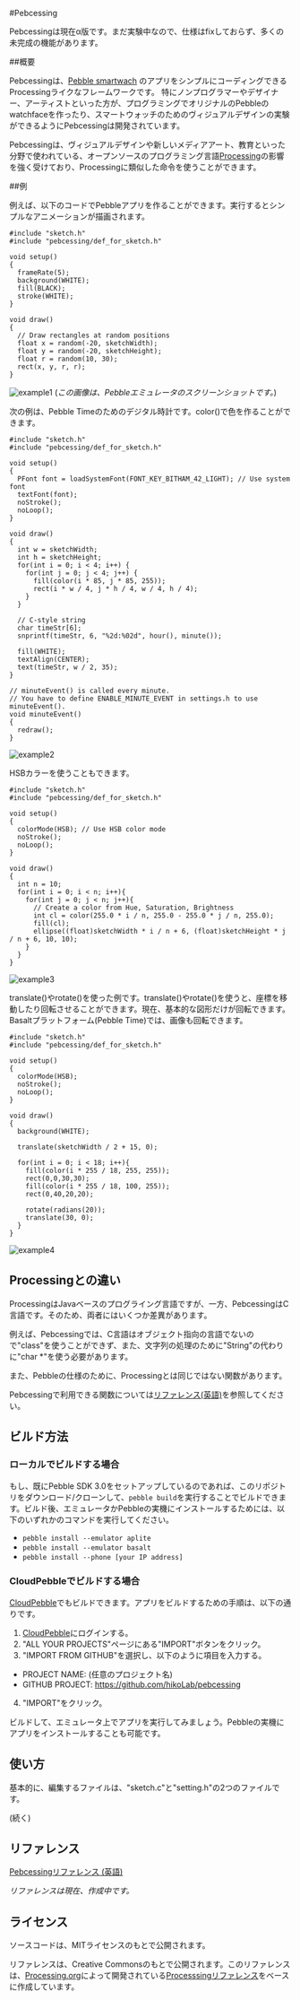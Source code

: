 #Pebcessing

Pebcessingは現在α版です。まだ実験中なので、仕様はfixしておらず、多くの未完成の機能があります。

##概要

Pebcessingは、[Pebble smartwach](https://getpebble.com/ "Pebble") のアプリをシンプルにコーディングできるProcessingライクなフレームワークです。
特にノンプログラマーやデザイナー、アーティストといった方が、プログラミングでオリジナルのPebbleのwatchfaceを作ったり、スマートウォッチのためのヴィジュアルデザインの実験ができるようにPebcessingは開発されています。

Pebcessingは、ヴィジュアルデザインや新しいメディアアート、教育といった分野で使われている、オープンソースのプログラミング言語[Processing](https://processing.org/ "Processing")の影響を強く受けており、Processingに類似した命令を使うことができます。


##例

例えば、以下のコードでPebbleアプリを作ることができます。実行するとシンプルなアニメーションが描画されます。

```Processing
#include "sketch.h"
#include "pebcessing/def_for_sketch.h"

void setup()
{
  frameRate(5);
  background(WHITE);
  fill(BLACK);
  stroke(WHITE);
}

void draw()
{
  // Draw rectangles at random positions
  float x = random(-20, sketchWidth);
  float y = random(-20, sketchHeight);
  float r = random(10, 30);
  rect(x, y, r, r);
}
```
![example1](https://raw.githubusercontent.com/hikoLab/pebcessing/images/images/screenshot_random_rect.png) (*この画像は、Pebbleエミュレータのスクリーンショットです。*)

次の例は、Pebble Timeのためのデジタル時計です。color()で色を作ることができます。

```Processing
#include "sketch.h"
#include "pebcessing/def_for_sketch.h"

void setup()
{
  PFont font = loadSystemFont(FONT_KEY_BITHAM_42_LIGHT); // Use system font
  textFont(font);
  noStroke();
  noLoop();
}

void draw()
{
  int w = sketchWidth;
  int h = sketchHeight;
  for(int i = 0; i < 4; i++) {
    for(int j = 0; j < 4; j++) {
      fill(color(i * 85, j * 85, 255));
      rect(i * w / 4, j * h / 4, w / 4, h / 4);
    }
  }

  // C-style string
  char timeStr[6];
  snprintf(timeStr, 6, "%2d:%02d", hour(), minute());

  fill(WHITE);
  textAlign(CENTER);
  text(timeStr, w / 2, 35);
}

// minuteEvent() is called every minute.
// You have to define ENABLE_MINUTE_EVENT in settings.h to use minuteEvent().
void minuteEvent()
{
  redraw();
}
```
![example2](https://github.com/hikoLab/pebcessing/blob/images/images/screenshot_digital_watch.png)

HSBカラーを使うこともできます。

```Processing
#include "sketch.h"
#include "pebcessing/def_for_sketch.h"

void setup()
{
  colorMode(HSB); // Use HSB color mode
  noStroke();
  noLoop();
}

void draw()
{
  int n = 10;
  for(int i = 0; i < n; i++){
    for(int j = 0; j < n; j++){
      // Create a color from Hue, Saturation, Brightness
      int cl = color(255.0 * i / n, 255.0 - 255.0 * j / n, 255.0); 
      fill(cl);
      ellipse((float)sketchWidth * i / n + 6, (float)sketchHeight * j / n + 6, 10, 10);
    }
  }
}
```
![example3](https://github.com/hikoLab/pebcessing/blob/images/images/screenshot_hsb_ex.png)

translate()やrotate()を使った例です。translate()やrotate()を使うと、座標を移動したり回転させることができます。現在、基本的な図形だけが回転できます。Basaltプラットフォーム(Pebble Time)では、画像も回転できます。

```Processing
#include "sketch.h"
#include "pebcessing/def_for_sketch.h"

void setup()
{
  colorMode(HSB);
  noStroke();
  noLoop();
}

void draw()
{
  background(WHITE);

  translate(sketchWidth / 2 + 15, 0);

  for(int i = 0; i < 18; i++){
    fill(color(i * 255 / 18, 255, 255));
    rect(0,0,30,30);
    fill(color(i * 255 / 18, 100, 255));
    rect(0,40,20,20);

    rotate(radians(20));
    translate(30, 0);
  }
}
```
![example4](https://github.com/hikoLab/pebcessing/blob/images/images/screenshot_rotate_ex.png)


## Processingとの違い

ProcessingはJavaベースのプログライング言語ですが、一方、PebcessingはC言語です。そのため、両者にはいくつか差異があります。

例えば、Pebcessingでは、C言語はオブジェクト指向の言語でないので"class"を使うことができず、また、文字列の処理のために"String"の代わりに"char *"を使う必要があります。

また、Pebbleの仕様のために、Processingとは同じではない関数があります。

Pebcessingで利用できる関数については[リファレンス(英語)](http://hikolab.github.io/pebcessing/index.html "Pebcessing Reference")を参照してください。

## ビルド方法

### ローカルでビルドする場合

もし、既にPebble SDK 3.0をセットアップしているのであれば、このリポジトリをダウンロード/クローンして、`pebble build`を実行することでビルドできます。ビルド後、エミュレータかPebbleの実機にインストールするためには、以下のいずれかのコマンドを実行してください。
* `pebble install --emulator aplite`
* `pebble install --emulator basalt`
* `pebble install --phone [your IP address]`

### CloudPebbleでビルドする場合

[CloudPebble](https://cloudpebble.net/ "CloudPebble")でもビルドできます。アプリをビルドするための手順は、以下の通りです。

1. [CloudPebble](https://cloudpebble.net/ "CloudPebble")にログインする。
2. "ALL YOUR PROJECTS"ページにある"IMPORT"ボタンをクリック。
3. "IMPORT FROM GITHUB"を選択し、以下のように項目を入力する。
  * PROJECT NAME: (任意のプロジェクト名)
  * GITHUB PROJECT: https://github.com/hikoLab/pebcessing
4. "IMPORT"をクリック。

ビルドして、エミュレータ上でアプリを実行してみましょう。Pebbleの実機にアプリをインストールすることも可能です。

## 使い方

基本的に、編集するファイルは、"sketch.c"と"setting.h"の2つのファイルです。

(続く)

## リファレンス

[Pebcessingリファレンス (英語)](http://hikolab.github.io/pebcessing/index.html "Pebcessing Reference")

*リファレンスは現在、作成中です。*

## ライセンス

ソースコードは、MITライセンスのもとで公開されます。

リファレンスは、Creative Commonsのもとで公開されます。このリファレンスは、[Processing.org](https://processing.org/people/)によって開発されている[Processsingリファレンス](https://processing.org/reference/)をベースに作成しています。
